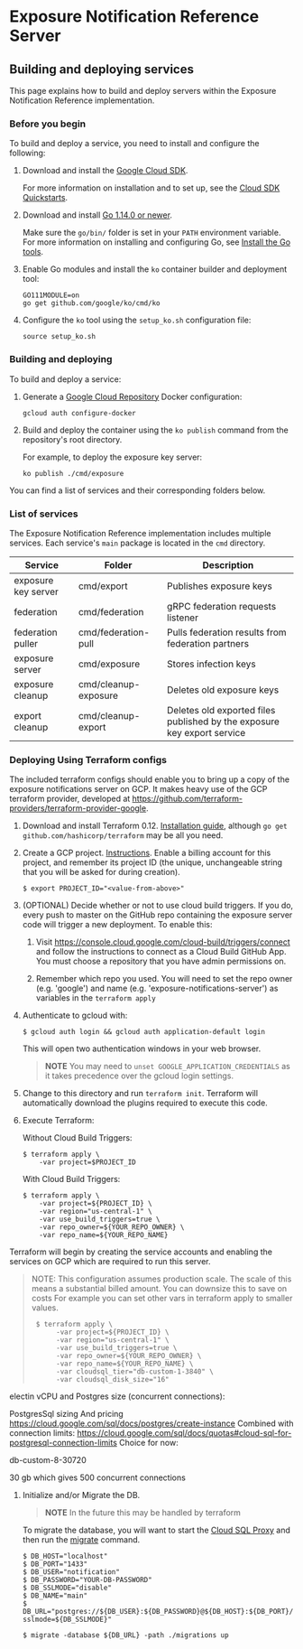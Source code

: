 # Exposure Notification Reference Server

## Building and deploying services

This page explains how to build and deploy servers within the Exposure
Notification Reference implementation.

### Before you begin

To build and deploy a service, you need to install and configure the following:

1. Download and install the [Google Cloud SDK](https://cloud.google.com/sdk/install).

    For more information on installation and to set up, see the
    [Cloud SDK Quickstarts](https://cloud.google.com/sdk/docs/quickstarts).

1. Download and install [Go 1.14.0 or newer](https://golang.org/dl/).

    Make sure the `go/bin/` folder is set in your `PATH` environment variable.
    For more information on installing and configuring Go, see
    [Install the Go tools](https://golang.org/doc/install#install).

1. Enable Go modules and install the `ko` container builder and deployment tool:

    ```
    GO111MODULE=on
    go get github.com/google/ko/cmd/ko
    ```

1. Configure the `ko` tool using the `setup_ko.sh` configuration file:

    ```
    source setup_ko.sh
    ```

### Building and deploying

To build and deploy a service:

1. Generate a [Google Cloud Repository](https://cloud.google.com/container-registry)
   Docker configuration:

    ```
    gcloud auth configure-docker
    ```

1. Build and deploy the container using the `ko publish` command from the repository's
   root directory.

    For example, to deploy the exposure key server:

    ```
    ko publish ./cmd/exposure
    ```

You can find a list of services and their corresponding folders below.

### List of services

The Exposure Notification Reference implementation includes multiple services.
Each service's `main` package is located in the `cmd` directory.

| Service | Folder                | Description |
|---------|-----------------------|-------------|
| exposure key server  | cmd/export | Publishes exposure keys |
| federation | cmd/federation | gRPC federation requests listener |
| federation puller | cmd/federation-pull | Pulls federation results from federation partners |
| exposure server | cmd/exposure |  Stores infection keys |
| exposure cleanup | cmd/cleanup-exposure | Deletes old exposure keys |
| export cleanup | cmd/cleanup-export | Deletes old exported files published by the exposure key export service |

### Deploying Using Terraform configs

The included terraform configs should enable you to bring up a copy of
the exposure notifications server on GCP.  It makes heavy use of the GCP
terraform provider, developed at
https://github.com/terraform-providers/terraform-provider-google.

1. Download and install Terraform 0.12.  [Installation guide](https://www.terraform.io/downloads.html),
although `go get github.com/hashicorp/terraform` may be all you need.

1.  Create a GCP project.
    [Instructions](https://cloud.google.com/resource-manager/docs/creating-managing-projects).
    Enable a billing account for this project, and remember its project ID (the
    unique, unchangeable string that you will be asked for during creation).
    
    ```text
    $ export PROJECT_ID="<value-from-above>"
     ```

1.  (OPTIONAL) Decide whether or not to use cloud build triggers. If you do, 
    every push to master on the GitHub repo containing the exposure server code
    will trigger a new deployment. To enable this:

    1. Visit https://console.cloud.google.com/cloud-build/triggers/connect and follow the instructions to connect as a Cloud Build GitHub App. You must choose a repository that you have admin permissions on.

    1. Remember which repo you used. You will need to set the repo owner (e.g. 'google') and name (e.g. 'exposure-notifications-server') as variables in the `terraform apply`

1.  Authenticate to gcloud with:

    ```text
    $ gcloud auth login && gcloud auth application-default login
    ```

    This will open two authentication windows in your web browser.

    >  **NOTE** You may need to `unset GOOGLE_APPLICATION_CREDENTIALS` as it
    >  takes precedence over the gcloud login settings.

1.  Change to this directory and run `terraform init`.  Terraform will
    automatically download the plugins required to execute this code.

1.  Execute Terraform:

    Without Cloud Build Triggers:

    ```text
    $ terraform apply \
        -var project=$PROJECT_ID
    ```

    With Cloud Build Triggers:

    ```text
    $ terraform apply \
        -var project=${PROJECT_ID} \
        -var region="us-central-1" \
        -var use_build_triggers=true \
        -var repo_owner=${YOUR_REPO_OWNER} \
        -var repo_name=${YOUR_REPO_NAME}
    ```

Terraform will begin by creating the service accounts and enabling the services
on GCP which are required to run this server.

> NOTE: This configuration assumes production scale. The scale of this means
> a substantial billed amount. You can downsize this to save on costs
> For example you can set other vars in terraform apply to smaller values.
> ```
>  $ terraform apply \
>       -var project=${PROJECT_ID} \
>       -var region="us-central-1" \
>       -var use_build_triggers=true \
>       -var repo_owner=${YOUR_REPO_OWNER} \
>       -var repo_name=${YOUR_REPO_NAME} \
>       -var cloudsql_tier="db-custom-1-3840" \
>       -var cloudsql_disk_size="16"
> ```


electin vCPU and Postgres size (concurrent connections):

PostgresSql sizing
And pricing
https://cloud.google.com/sql/docs/postgres/create-instance
Combined with connection limits: https://cloud.google.com/sql/docs/quotas#cloud-sql-for-postgresql-connection-limits
Choice for now:

db-custom-8-30720


30 gb which gives 500 concurrent connections




1.  Initialize and/or Migrate the DB.

    > **NOTE** In the future this may be handled by terraform
    
    To migrate the database, you will want to start the
    [Cloud SQL Proxy](https://cloud.google.com/sql/docs/postgres/quickstart-proxy-test#install-proxy)
    and then run the [migrate](https://github.com/golang-migrate/migrate)
    command.
    
    ```text
    $ DB_HOST="localhost"
    $ DB_PORT="1433"
    $ DB_USER="notification"
    $ DB_PASSWORD="YOUR-DB-PASSWORD"
    $ DB_SSLMODE="disable"
    $ DB_NAME="main"
    $ DB_URL="postgres://${DB_USER}:${DB_PASSWORD}@${DB_HOST}:${DB_PORT}/${DB_NAME}?sslmode=${DB_SSLMODE}"

    $ migrate -database ${DB_URL} -path ./migrations up
    ```

